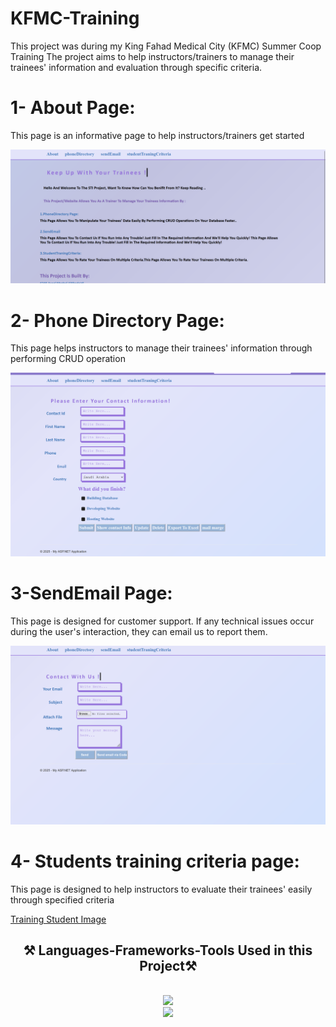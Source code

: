# KFMC-Training

This project was during my King Fahad Medical City (KFMC) Summer Coop Training
The project aims to help instructors/trainers to manage their trainees' information and evaluation through specific criteria.


# 1- About Page:
This page is an informative page to help instructors/trainers get started

![About Page](https://github.com/xAseelx/KFMC-Training/blob/main/About-Page.png)

# 2- Phone Directory Page:
This page helps instructors to manage their trainees' information through performing CRUD operation

![Phone Directory](https://github.com/xAseelx/KFMC-Training/blob/main/Phone-Directory.png)

# 3-SendEmail Page:
This page is designed for customer support. If any technical issues occur during the user's interaction, they can email us to report them.

![Send Email](https://github.com/xAseelx/KFMC-Training/blob/main/Send-Email.png)

# 4- Students training criteria page:
This page is designed to help instructors to evaluate their trainees' easily through specified criteria 

[Training Student Image](https://github.com/xAseelx/KFMC-Training/blob/main/Training-Student.png)

<h2 align="center">⚒️ Languages-Frameworks-Tools Used in this Project⚒️</h2>
<br/>
<div align="center">
    <img src="https://skillicons.dev/icons?i=bootstrap,visualstudio,dotnet" />
  <br>
    <img src="https://skillicons.dev/icons?i=html,css,mysql,cs" />
</div>
